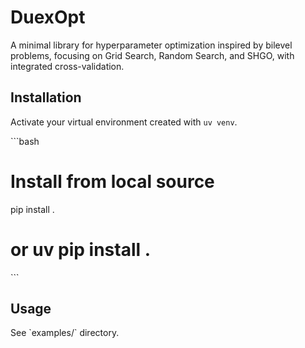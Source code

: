 # DuexOpt

A minimal library for hyperparameter optimization inspired by bilevel problems, focusing on Grid Search, Random Search, and SHGO, with integrated cross-validation.


## Installation

Activate your virtual environment created with `uv venv`.

\`\`\`bash
# Install from local source
pip install .
# or uv pip install .
\`\`\`

## Usage

See \`examples/\` directory.